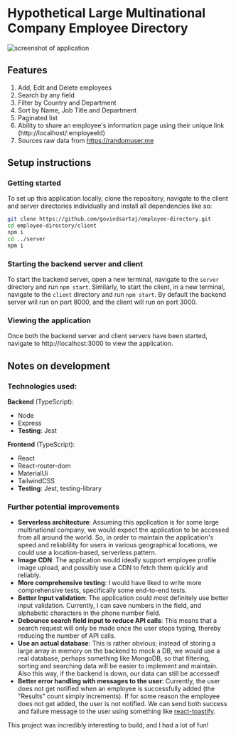 # Hypothetical Large Multinational Company Employee Directory

![screenshot of application](https://user-images.githubusercontent.com/22091405/147377709-e85effcb-9d6e-4a7a-8444-1d10f793d26a.png)

## Features
1. Add, Edit and Delete employees
2. Search by any field
3. Filter by Country and Department
4. Sort by Name, Job Title and Department
5. Paginated list
6. Ability to share an employee's information page using their unique link (http://localhost/:employeeId)
7. Sources raw data from https://randomuser.me

## Setup instructions
### Getting started
To set up this application locally, clone the repository, navigate to the client and server directories individually and install all dependencies like so:
```bash
git clone https://github.com/govindsartaj/employee-directory.git
cd employee-directory/client
npm i
cd ../server
npm i
```

### Starting the backend server and client
To start the backend server, open a new terminal, navigate to the ``server`` directory and run ``npm start``. Similarly, to start the client, in a new terminal, navigate to the ``client`` directory and run ``npm start``. By default the backend server will run on port 8000, and the client will run on port 3000.

### Viewing the application
Once both the backend server and client servers have been started, navigate to http://localhost:3000 to view the application.


## Notes on development
### Technologies used:

**Backend** (TypeScript):
* Node
* Express
* **Testing**: Jest
	
**Frontend** (TypeScript):
* React
* React-router-dom
* MaterialUi
* TailwindCSS
* **Testing**: Jest, testing-library

### Further potential improvements
* **Serverless architecture**: Assuming this application is for some large multinational company, we would expect the application to be accessed from all around the world. So, in order to maintain the application's speed and reliablility for users in various geographical locations, we could use a location-based, serverless pattern.
* **Image CDN**: The application would ideally support employee profile image upload, and possibly use a CDN to fetch them quickly and reliably.
* **More comprehensive testing**: I would have liked to write more comprehensive tests, specifically some end-to-end tests.
* **Better Input validation**: The application could most definitely use better input validation. Currently, I can save numbers in the field, and alphabetic characters in the phone number field.
* **Debounce search field input to reduce API calls**: This means that a search request will only be made once the user stops typing, thereby reducing the number of API calls.
* **Use an actual database**: This is rather obvious; instead of storing a large array in memory on the backend to mock a DB, we would use a real database, perhaps something like MongoDB, so that filtering, sorting and searching data will be easier to implement and maintain. Also this way, if the backend is down, our data can still be accessed!
* **Better error handling with messages to the user**: Currently, the user does not get notified when an employee is successfully added (the "Results" count simply increments). If for some reason the employee does not get added, the user is not notified. We can send both success and failure message to the user using something like [react-toastify](https://fkhadra.github.io/react-toastify/api/toast/).

This project was incredibly interesting to build, and I had a lot of fun!
